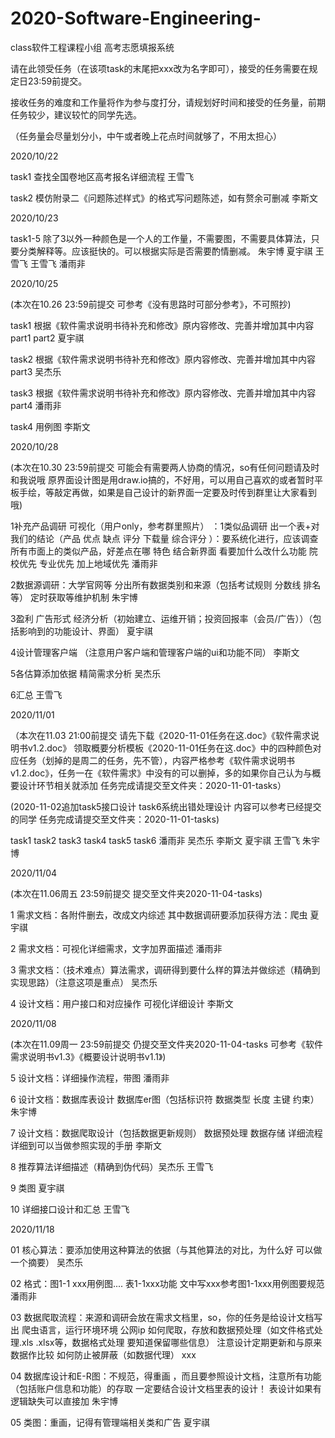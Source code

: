 # 2020-Software-Engineering-
class软件工程课程小组 高考志愿填报系统

请在此领受任务（在该项task的末尾把xxx改为名字即可），接受的任务需要在规定日23:59前提交。

接收任务的难度和工作量将作为参与度打分，请规划好时间和接受的任务量，前期任务较少，建议较忙的同学先选。

（任务量会尽量划分小，中午或者晚上花点时间就够了，不用太担心）

2020/10/22

task1 查找全国卷地区高考报名详细流程  王雪飞

task2 模仿附录二《问题陈述样式》的格式写问题陈述，如有赘余可删减 李斯文

2020/10/23

task1-5
 除了3以外一种颜色是一个人的工作量，不需要图，不需要具体算法，只要分类解释等。应该挺快的。可以根据实际是否需要酌情删减。 朱宇博 夏宇祺 王雪飞 王雪飞 潘雨非  
 
2020/10/25 

(本次在10.26 23:59前提交 可参考《没有思路时可部分参考》，不可照抄)
 
 task1 根据《软件需求说明书待补充和修改》原内容修改、完善并增加其中内容part1 part2  夏宇祺
 
 task2 根据《软件需求说明书待补充和修改》原内容修改、完善并增加其中内容part3  吴杰乐
 
 task3 根据《软件需求说明书待补充和修改》原内容修改、完善并增加其中内容part4  潘雨非
 
 task4 用例图 李斯文

2020/10/28
 
(本次在10.30 23:59前提交 可能会有需要两人协商的情况，so有任何问题请及时和我说哦    原界面设计图是用draw.io搞的，不好用，可以用自己喜欢的或者暂时平板手绘，等敲定再做，如果是自己设计的新界面一定要及时传到群里让大家看到哦)

1补充产品调研  可视化（用户only，参考群里照片） ：1类似品调研 出一个表+对我们的结论（产品 优点 缺点 评分 下载量 综合评分 ）：要系统化进行，应该调查所有市面上的类似产品，好差点在哪  特色  结合新界面 看要加什么改什么功能  院校优先 专业优先 加上地域优先   潘雨非

2数据源调研：大学官网等  分出所有数据类别和来源（包括考试规则 分数线 排名等） 定时获取等维护机制 朱宇博

3盈利 广告形式  经济分析（初始建立、运维开销；投资回报率（会员/广告））（包括影响到的功能设计、界面）  夏宇祺

4设计管理客户端 （注意用户客户端和管理客户端的ui和功能不同）  李斯文

5各估算添加依据  精简需求分析    吴杰乐

6汇总    王雪飞

2020/11/01

（本次在11.03 21:00前提交 请先下载《2020-11-01任务在这.doc》《软件需求说明书v1.2.doc》 领取概要分析模板《2020-11-01任务在这.doc》中的四种颜色对应任务（划掉的是周二的任务，先不管），内容严格参考《软件需求说明书v1.2.doc》，任务一在《软件需求》中没有的可以删掉，多的如果你自己认为与概要设计环节相关就添加  任务完成请提交至文件夹：2020-11-01-tasks）

(2020-11-02追加task5接口设计 task6系统出错处理设计 内容可以参考已经提交的同学 任务完成请提交至文件夹：2020-11-01-tasks)

 task1 task2 task3 task4 task5 task6 潘雨非 吴杰乐 李斯文 夏宇祺 王雪飞 朱宇博
 
 2020/11/04
 
 (本次在11.06周五 23:59前提交 提交至文件夹2020-11-04-tasks)
 
1 需求文档：各附件删去，改成文内综述 其中数据调研要添加获得方法：爬虫   夏宇祺
 
2 需求文档：可视化详细需求，文字加界面描述  潘雨非

3 需求文档：（技术难点）算法需求，调研得到要什么样的算法并做综述（精确到实现思路）（注意这项是重点） 吴杰乐

4 设计文档：用户接口和对应操作 可视化详细设计  李斯文


 2020/11/08

 (本次在11.09周一 23:59前提交 仍提交至文件夹2020-11-04-tasks  可参考《软件需求说明书v1.3》《概要设计说明书v1.1》)
 
5 设计文档：详细操作流程，带图  潘雨非

6 设计文档：数据库表设计 数据库er图（包括标识符 数据类型 长度 主键 约束） 朱宇博

7 设计文档：数据爬取设计（包括数据更新规则） 数据预处理 数据存储 详细流程 详细到可以当做参照实现的手册 李斯文

8 推荐算法详细描述（精确到伪代码）吴杰乐 王雪飞

9 类图 夏宇祺

10 详细接口设计和汇总 王雪飞


2020/11/18

01 核心算法：要添加使用这种算法的依据（与其他算法的对比，为什么好  可以做一个摘要）  吴杰乐

02 格式：图1-1 xxx用例图.... 表1-1xxx功能 文中写xxx参考图1-1xxx用例图要规范  潘雨非

03 数据爬取流程：来源和调研会放在需求文档里，so，你的任务是给设计文档写出 爬虫语言，运行环境环境  公网ip  如何爬取，存放和数据预处理（如文件格式处理.xls .xlsx等，数据格式处理 要知道保留哪些信息）  注意设计定期更新和与原来数据作比较 如何防止被屏蔽（如数据代理）  xxx

04 数据库设计和E-R图：不规范，得重画 ，而且要参照设计文档，注意所有功能（包括账户信息和功能）的存取   一定要结合设计文档里表的设计！  表设计如果有逻辑缺失可以直接加   朱宇博

05 类图：重画，记得有管理端相关类和广告    夏宇祺




